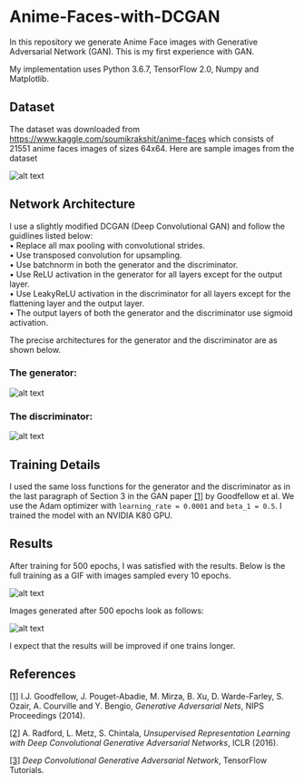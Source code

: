# Anime-Faces-with-DCGAN

In this repository we generate Anime Face images with Generative Adversarial Network (GAN). This is my first experience with GAN.

My implementation uses Python 3.6.7, TensorFlow 2.0, Numpy and Matplotlib.

## Dataset

The dataset was downloaded from https://www.kaggle.com/soumikrakshit/anime-faces which consists of 21551 anime faces images of sizes 64x64. Here are sample images from the dataset

![alt text](https://github.com/yernat-assylbekov/Anime-Faces-with-DCGAN/blob/master/images/images_from_train_set.png?raw=true)

## Network Architecture

I use a slightly modified DCGAN (Deep Convolutional GAN) and follow the guidlines listed below:<br>
• Replace all max pooling with convolutional strides.<br>
• Use transposed convolution for upsampling.<br>
• Use batchnorm in both the generator and the discriminator.<br>
• Use ReLU activation in the generator for all layers except for the output layer.<br>
• Use LeakyReLU activation in the discriminator for all layers except for the flattening layer and the output layer.<br>
• The output layers of both the generator and the discriminator use sigmoid activation.

The precise architectures for the generator and the discriminator are as shown below.<br>
### The generator:<br>
![alt text](https://github.com/yernat-assylbekov/Anime-Faces-with-DCGAN/blob/master/images/generator_diagram.png?raw=true)<br>
### The discriminator:<br>
![alt text](https://github.com/yernat-assylbekov/Anime-Faces-with-DCGAN/blob/master/images/discriminator_diagram.png?raw=true)

## Training Details

I used the same loss functions for the generator and the discriminator as in the last paragraph of Section 3 in the GAN paper <a href="https://papers.nips.cc/paper/5423-generative-adversarial-nets.pdf">[1]</a> by Goodfellow et al. We use the Adam optimizer with `learning_rate = 0.0001` and `beta_1 = 0.5`. I trained the model with an NVIDIA K80 GPU.

## Results

After training for 500 epochs, I was satisfied with the results. Below is the full training as a GIF with images sampled every 10 epochs.

![alt text](https://github.com/yernat-assylbekov/Anime-Faces-with-DCGAN/blob/master/images/anime_faces_generated.gif?raw=true)

Images generated after 500 epochs look as follows:

![alt text](https://github.com/yernat-assylbekov/Anime-Faces-with-DCGAN/blob/master/images/image_at_epoch_0500.png?raw=true)

I expect that the results will be improved if one trains longer.

## References

<a href="https://papers.nips.cc/paper/5423-generative-adversarial-nets.pdf">[1]</a> I.J. Goodfellow, J. Pouget-Abadie, M. Mirza, B. Xu, D. Warde-Farley, S. Ozair, A. Courville and Y. Bengio, <i>Generative Adversarial Nets</i>, NIPS Proceedings (2014).

<a href="https://arxiv.org/pdf/1511.06434.pdf">[2]</a> A. Radford, L. Metz, S. Chintala, <i>Unsupervised Representation Learning with Deep Convolutional Generative Adversarial Networks</i>, ICLR (2016).

<a href="https://www.tensorflow.org/tutorials/generative/dcgan">[3]</a> <i>Deep Convolutional Generative Adversarial Network</i>, TensorFlow Tutorials.
